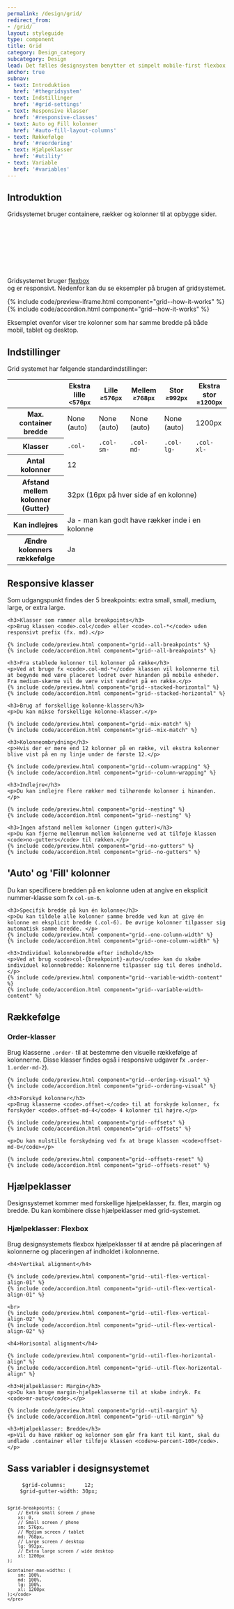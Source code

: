 ```yaml
---
permalink: /design/grid/
redirect_from:
- /grid/
layout: styleguide
type: component
title: Grid
category: Design_category
subcategory: Design
lead: Det fælles designsystem benytter et simpelt mobile-first flexbox grid til opbygning af sider. Gridsystemet er et standard 12-kolonne system med fem responsive breakpoints.
anchor: true
subnav:
- text: Introduktion
  href: '#thegridsystem'
- text: Indstillinger
  href: '#grid-settings'
- text: Responsive klasser
  href: '#responsive-classes'
- text: Auto og Fill kolonner
  href: '#auto-fill-layout-columns'
- text: Rækkefølge
  href: '#reordering'
- text: Hjælpeklasser
  href: '#utility'
- text: Variable
  href: '#variables'
---
```

<section class="section">
    <h2 id="thegridsystem">Introduktion</h2>
    <p>Gridsystemet bruger containere, rækker og kolonner til at opbygge sider. Gridsystemet bruger <a href="https://developer.mozilla.org/en-US/docs/Web/CSS/CSS_Flexible_Box_Layout/Using_CSS_flexible_boxes" class="icon-link">flexbox<svg class="icon-svg" focusable="false" aria-hidden="true" tabindex="-1"><use xlink:href="#open-in-new"></use></svg></a> og er responsivt. Nedenfor kan du se eksempler på brugen af gridsystemet.</p>
    {% include code/preview-iframe.html component="grid--how-it-works" %}
    {% include code/accordion.html component="grid--how-it-works" %}
    <p>Eksemplet ovenfor viser tre kolonner som har samme bredde på både mobil, tablet og desktop.</p>
</section>

<section class="section">
    <h2 id="grid-settings">Indstillinger</h2>
    <p>Grid systemet har følgende standardindstillinger:</p>
    <table class="table">
        <thead>
            <tr>
                <th></th>
                <th>Ekstra lille<br /><small>&lt;576px</small></th>
                <th>Lille<br /><small>&ge;576px</small></th>
                <th>Mellem<br /><small>&ge;768px</small></th>
                <th>Stor<br /><small>&ge;992px</small></th>
                <th>Ekstra stor<br /><small>&ge;1200px</small></th>
            </tr>
        </thead>
        <tbody>
            <tr>
                <th>Max. container bredde</th>
                <td>None (auto)</td>
                <td>None (auto)</td>
                <td>None (auto)</td>
                <td>None (auto)</td>
                <td>1200px</td>
            </tr>
            <tr>
                <th>Klasser</th>
                <td><code>.col-</code></td>
                <td><code>.col-sm-</code></td>
                <td><code>.col-md-</code></td>
                <td><code>.col-lg-</code></td>
                <td><code>.col-xl-</code></td>
            </tr>
            <tr>
                <th>Antal kolonner</th>
                <td colspan="5">12</td>
            </tr>
            <tr>
                <th>Afstand mellem kolonner (Gutter)</th>
                <td colspan="5">32px (16px på hver side af en kolonne)</td>
            </tr>
            <tr>
                <th>Kan indlejres</th>
                <td colspan="5">Ja - man kan godt have rækker inde i en kolonne</td>
            </tr>
            <tr>
                <th>Ændre kolonners rækkefølge</th>
                <td colspan="5">Ja</td>
            </tr>
        </tbody>
    </table>
</section>

<section class="section">
    <h2 id="responsive-classes">Responsive klasser</h2>
    <p>Som udgangspunkt findes der 5 breakpoints: extra small, small, medium, large, or extra large.</p>

    <h3>Klasser som rammer alle breakpoints</h3>
    <p>Brug klassen <code>.col</code> eller <code>.col-*</code> uden responsivt prefix (fx. md).</p>

    {% include code/preview.html component="grid--all-breakpoints" %}
    {% include code/accordion.html component="grid--all-breakpoints" %}

    <h3>Fra stablede kolonner til kolonner på række</h3>
    <p>Ved at bruge fx <code>.col-md-*</code> klassen vil kolonnerne til at begynde med være placeret lodret over hinanden på mobile enheder. Fra medium-skærme vil de være vist vandret på en række.</p>
    {% include code/preview.html component="grid--stacked-horizontal" %}
    {% include code/accordion.html component="grid--stacked-horizontal" %}

    <h3>Brug af forskellige kolonne-klasser</h3>
    <p>Du kan mikse forskellige kolonne-klasser.</p>

    {% include code/preview.html component="grid--mix-match" %}
    {% include code/accordion.html component="grid--mix-match" %}

    <h3>Kolonneombrydning</h3>
    <p>Hvis der er mere end 12 kolonner på en række, vil ekstra kolonner blive vist på en ny linje under de første 12.</p>

    {% include code/preview.html component="grid--column-wrapping" %}
    {% include code/accordion.html component="grid--column-wrapping" %}

    <h3>Indlejre</h3>
    <p>Du kan indlejre flere rækker med tilhørende kolonner i hinanden.</p>

    {% include code/preview.html component="grid--nesting" %}
    {% include code/accordion.html component="grid--nesting" %}

    <h3>Ingen afstand mellem kolonner (ingen gutter)</h3>
    <p>Du kan fjerne mellemrum mellem kolonnerne ved at tilføje klassen <code>no-gutters</code> til rækken.</p>
    {% include code/preview.html component="grid--no-gutters" %}
    {% include code/accordion.html component="grid--no-gutters" %}
</section>

<section class="section">
    <h2 id="auto-fill-layout-columns">'Auto' og 'Fill' kolonner</h2>
    <p>Du kan specificere bredden på en kolonne uden at angive en eksplicit nummer-klasse som fx <code>col-sm-6</code>.</p>
    
    <h3>Specifik bredde på kun én kolonne</h3>
    <p>Du kan tildele alle kolonner samme bredde ved kun at give én kolonne en eksplicit bredde (.col-6). De øvrige kolonner tilpasser sig automatisk samme bredde. </p>
    {% include code/preview.html component="grid--one-column-width" %}
    {% include code/accordion.html component="grid--one-column-width" %}

    <h3>Individuel kolonnebredde efter indhold</h3>
    <p>Ved at brug <code>col-{breakpoint}-auto</code> kan du skabe individuel kolonnebredde: Kolonnerne tilpasser sig til deres indhold.</p>
    {% include code/preview.html component="grid--variable-width-content" %}
    {% include code/accordion.html component="grid--variable-width-content" %}
</section>

<section class="section">
    <h2 id="reordering">Rækkefølge</h2>
    <h3>Order-klasser</h3>
    <p>Brug klasserne <code>.order-</code> til at bestemme den visuelle rækkefølge af kolonnerne. Disse klasser findes også i responsive udgaver fx <code>.order-1.order-md-2</code>).</p>

    {% include code/preview.html component="grid--ordering-visual" %}
    {% include code/accordion.html component="grid--ordering-visual" %}

    <h3>Forskyd kolonner</h3>
    <p>Brug klasserne <code>.offset-</code> til at forskyde kolonner, fx forskyder <code>.offset-md-4</code> 4 kolonner til højre.</p>

    {% include code/preview.html component="grid--offsets" %}
    {% include code/accordion.html component="grid--offsets" %}

    <p>Du kan nulstille forskydning ved fx at bruge klassen <code>offset-md-0</code></p>

    {% include code/preview.html component="grid--offsets-reset" %}
    {% include code/accordion.html component="grid--offsets-reset" %}
  
</section>

<section class="section">
    <h2 id="utility">Hjælpeklasser</h2>
    <p>Designsystemet kommer med forskellige hjælpeklasser, fx. flex, margin og bredde. Du kan kombinere disse hjælpeklasser med grid-systemet.</p>
    <h3>Hjælpeklasser: Flexbox</h3>
    <p>Brug designsystemets flexbox hjælpeklasser til at ændre på placeringen af kolonnerne og placeringen af indholdet i kolonnerne.</p>

    <h4>Vertikal alignment</h4>

    {% include code/preview.html component="grid--util-flex-vertical-align-01" %}
    {% include code/accordion.html component="grid--util-flex-vertical-align-01" %}

    <br>
    {% include code/preview.html component="grid--util-flex-vertical-align-02" %}
    {% include code/accordion.html component="grid--util-flex-vertical-align-02" %}

    <h4>Horisontal alignment</h4>

    {% include code/preview.html component="grid--util-flex-horizontal-align" %}
    {% include code/accordion.html component="grid--util-flex-horizontal-align" %}

    <h3>Hjælpeklasser: Margin</h3>
    <p>Du kan bruge margin-hjælpeklasserne til at skabe indryk. Fx <code>mr-auto</code>.</p>

    {% include code/preview.html component="grid--util-margin" %}
    {% include code/accordion.html component="grid--util-margin" %}

    <h3>Hjælpeklasser: Bredde</h3>
    <p>Vil du have rækker og kolonner som går fra kant til kant, skal du undlade .container eller tilføje klassen <code>w-percent-100</code>.</p>
</section>

<section class="section">
    <h2 id="variables">Sass variabler i designsystemet</h2>
    <pre>
    <code class="lang-scss">$grid-columns:      12;
    $grid-gutter-width: 30px;

    $grid-breakpoints: (
        // Extra small screen / phone
        xs: 0,
        // Small screen / phone
        sm: 576px,
        // Medium screen / tablet
        md: 768px,
        // Large screen / desktop
        lg: 992px,
        // Extra large screen / wide desktop
        xl: 1200px
    );

    $container-max-widths: (
        sm: 100%,
        md: 100%,
        lg: 100%,
        xl: 1200px
    );</code>
    </pre>
</section>
